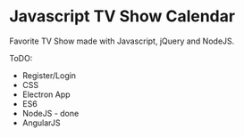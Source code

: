 Javascript TV Show Calendar
================================

Favorite TV Show made with Javascript, jQuery and NodeJS.

ToDO: 
  - Register/Login
  - CSS
  - Electron App
  - ES6
  - NodeJS - done
  - AngularJS
